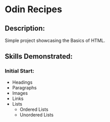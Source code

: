 # Odin Recipes

## Description:
Simple project showcasing the Basics of HTML.


## Skills Demonstrated:
### Initial Start:
- Headings
- Paragraphs
- Images
- Links
- Lists
    - Ordered Lists
    - Unordered Lists
